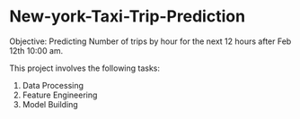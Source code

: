 # New-york-Taxi-Trip-Prediction

Objective: Predicting Number of trips by hour for the next 12 hours after Feb 12th 10:00 am.

This project involves the following tasks:
1. Data Processing
2. Feature Engineering
3. Model Building
